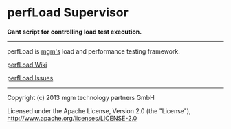 # perfLoad Supervisor

**Gant script for controlling load test execution.**

---

perfLoad is [mgm's](http://www.mgm-tp.com) load and performance testing framework.

[perfLoad Wiki](https://github.com/mgm-tp/perfload/wiki)

[perfLoad Issues](https://github.com/mgm-tp/perfload/issues)

---

Copyright (c) 2013 mgm technology partners GmbH

Licensed under the Apache License, Version 2.0 (the "License"),
http://www.apache.org/licenses/LICENSE-2.0
